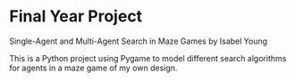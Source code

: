 # Final Year Project

Single-Agent and Multi-Agent Search in Maze Games by Isabel Young

This is a Python project using Pygame to model different search algorithms for agents in a maze game of my own design.
